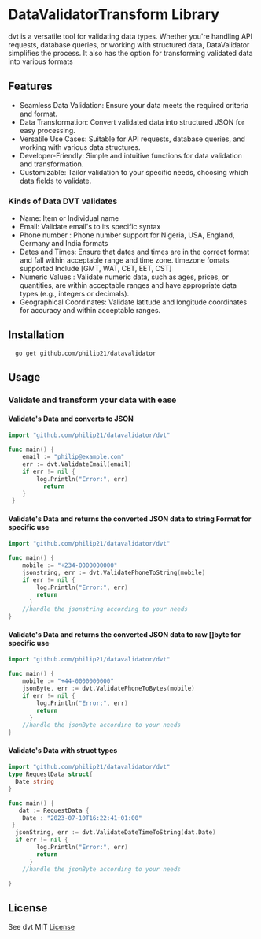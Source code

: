 # DataValidatorTransform Library

dvt is a versatile tool for validating data types. Whether you're handling API requests, database queries, or working with structured data, DataValidator simplifies the process.
It also has the option for transforming validated data into various formats

## Features

-   Seamless Data Validation: Ensure your data meets the required criteria and format.
-   Data Transformation: Convert validated data into structured JSON for easy processing.
-   Versatile Use Cases: Suitable for API requests, database queries, and working with various data structures.
-   Developer-Friendly: Simple and intuitive functions for data validation and transformation.
-   Customizable: Tailor validation to your specific needs, choosing which data fields to validate.

### Kinds of Data DVT validates

-   Name: Item or Individual name
-   Email: Validate email's to its specific syntax
-   Phone number : Phone number support for Nigeria, USA, England, Germany and India formats
-   Dates and Times: Ensure that dates and times are in the correct format and fall within acceptable range and time zone.
    timezone fomats supported Include [GMT, WAT, CET, EET, CST]
-   Numeric Values : Validate numeric data, such as ages, prices, or quantities, are within acceptable ranges and have appropriate data types (e.g., integers or decimals).
-   Geographical Coordinates: Validate latitude and longitude coordinates for accuracy and within acceptable ranges.

## Installation

      go get github.com/philip21/datavalidator

## Usage

### Validate and transform your data with ease

#### Validate's Data and converts to JSON

```go
import "github.com/philip21/datavalidator/dvt"

func main() {
    email := "philip@example.com"
    err := dvt.ValidateEmail(email)
    if err != nil {
        log.Println("Error:", err)
          return
  	}
 }
```

#### Validate's Data and returns the converted JSON data to string Format for specific use

```go
import "github.com/philip21/datavalidator/dvt"

func main() {
    mobile := "+234-0000000000"
    jsonstring, err := dvt.ValidatePhoneToString(mobile)
    if err != nil {
        log.Println("Error:", err)
        return
      }
    //handle the jsonstring according to your needs
}
```

#### Validate's Data and returns the converted JSON data to raw []byte for specific use

```go
import "github.com/philip21/datavalidator/dvt"

func main() {
    mobile := "+44-0000000000"
    jsonByte, err := dvt.ValidatePhoneToBytes(mobile)
    if err != nil {
        log.Println("Error:", err)
        return
      }
    //handle the jsonByte according to your needs
}
```

#### Validate's Data with struct types

```go
import "github.com/philip21/datavalidator/dvt"
type RequestData struct{
  Date string
}

func main() {
   dat := RequestData {
    Date : "2023-07-10T16:22:41+01:00"
 }
  jsonString, err := dvt.ValidateDateTimeToString(dat.Date)
  if err != nil {
        log.Println("Error:", err)
        return
      }
    //handle the jsonByte according to your needs

}
```

## License

See dvt MIT [License](https://github.com/Philip-21/dvt/blob/master/license.md)
